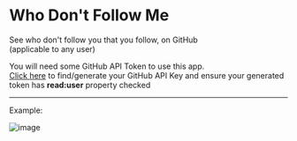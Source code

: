 # Who Don't Follow Me 
See who don't follow you that you follow, on GitHub  
(applicable to any user)

You will need some GitHub API Token to use this app.  
[Click here](https://github.com/settings/tokens) to find/generate your GitHub API Key and ensure your generated token has **read:user** property checked

---

Example:

![image](https://user-images.githubusercontent.com/11032344/161401367-254bee43-ae2a-4723-a76d-d90e38ea6b0c.png)

